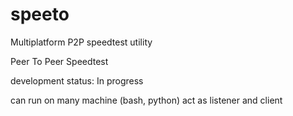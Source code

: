 # speeto
Multiplatform P2P speedtest utility

Peer To Peer Speedtest

development status: In progress

can run on many machine (bash, python)
act as listener and client
